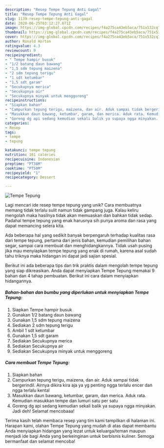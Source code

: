 ```yaml
---
description: "Resep Tempe Tepung Anti Gagal"
title: "Resep Tempe Tepung Anti Gagal"
slug: 1139-resep-tempe-tepung-anti-gagal
date: 2020-06-25T03:12:27.671Z
image: https://img-global.cpcdn.com/recipes/f4a275ca43eb5aca/751x532cq70/tempe-tepung-foto-resep-utama.jpg
thumbnail: https://img-global.cpcdn.com/recipes/f4a275ca43eb5aca/751x532cq70/tempe-tepung-foto-resep-utama.jpg
cover: https://img-global.cpcdn.com/recipes/f4a275ca43eb5aca/751x532cq70/tempe-tepung-foto-resep-utama.jpg
author: Ronald Horton
ratingvalue: 4.3
reviewcount: 9
recipeingredient:
- " Tempe hampir busuk"
- "1/2 batang daun bawang"
- "1,5 sdm tepung maizena"
- "2 sdm tepung terigu"
- "1 sdt ketumbar"
- "1,5 sdt garam"
- "Secukupnya merica"
- "Secukupnya air"
- "Secukupnya minyak untuk menggoreng"
recipeinstructions:
- "Siapkan bahan"
- "Campurkan tepung terigu, maizena, dan air. Aduk sampai tidak bergerindil. Airnya dikira kira aja ya yg penting ngga terlalu encer dan ngga terlalu kental"
- "Masukkan daun bawang, ketumbar, garam, dan merica. Aduk rata. Kemudian masukkan tempe dan lumuri satu per satu"
- "Goreng dg api sedang kemudian sekali balik ya supaya ngga minyakan. Jadi deh! Selamat mencobaaa!"
categories:
- Resep
tags:
- tempe
- tepung

katakunci: tempe tepung 
nutrition: 161 calories
recipecuisine: Indonesian
preptime: "PT38M"
cooktime: "PT50M"
recipeyield: "1"
recipecategory: Dessert

---
```



![Tempe Tepung](https://img-global.cpcdn.com/recipes/f4a275ca43eb5aca/751x532cq70/tempe-tepung-foto-resep-utama.jpg)

Lagi mencari ide resep tempe tepung yang unik? Cara membuatnya memang tidak terlalu sulit namun tidak gampang juga. Kalau keliru mengolah maka hasilnya tidak akan memuaskan dan bahkan tidak sedap. Padahal tempe tepung yang enak harusnya sih punya aroma dan rasa yang dapat memancing selera kita.

Ada beberapa hal yang sedikit banyak berpengaruh terhadap kualitas rasa dari tempe tepung, pertama dari jenis bahan, kemudian pemilihan bahan segar, sampai cara membuat dan menghidangkannya. Tidak usah pusing jika mau menyiapkan tempe tepung yang enak di rumah, karena asal sudah tahu triknya maka hidangan ini dapat jadi sajian spesial.




Berikut ini ada beberapa tips dan trik praktis dalam mengolah tempe tepung yang siap dikreasikan. Anda dapat menyiapkan Tempe Tepung memakai 9 bahan dan 4 tahap pembuatan. Berikut ini cara dalam menyiapkan hidangannya.

<!--inarticleads1-->

##### Bahan-bahan dan bumbu yang diperlukan untuk menyiapkan Tempe Tepung:

1. Siapkan  Tempe hampir busuk
1. Gunakan 1/2 batang daun bawang
1. Gunakan 1,5 sdm tepung maizena
1. Sediakan 2 sdm tepung terigu
1. Ambil 1 sdt ketumbar
1. Gunakan 1,5 sdt garam
1. Sediakan Secukupnya merica
1. Sediakan Secukupnya air
1. Sediakan Secukupnya minyak untuk menggoreng




<!--inarticleads2-->

##### Cara membuat Tempe Tepung:

1. Siapkan bahan
1. Campurkan tepung terigu, maizena, dan air. Aduk sampai tidak bergerindil. Airnya dikira kira aja ya yg penting ngga terlalu encer dan ngga terlalu kental
1. Masukkan daun bawang, ketumbar, garam, dan merica. Aduk rata. Kemudian masukkan tempe dan lumuri satu per satu
1. Goreng dg api sedang kemudian sekali balik ya supaya ngga minyakan. Jadi deh! Selamat mencobaaa!




Terima kasih telah membaca resep yang tim kami tampilkan di halaman ini. Harapan kami, olahan Tempe Tepung yang mudah di atas dapat membantu Anda menyiapkan hidangan yang lezat untuk keluarga/teman maupun menjadi ide bagi Anda yang berkeinginan untuk berbisnis kuliner. Semoga bermanfaat dan selamat mencoba!
